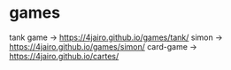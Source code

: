 # games 
tank game -> https://4jairo.github.io/games/tank/
simon -> https://4jairo.github.io/games/simon/
card-game -> https://4jairo.github.io/cartes/

